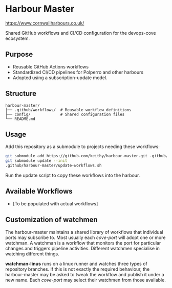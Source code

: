 # Harbour Master

https://www.cornwallharbours.co.uk/

Shared GitHub workflows and CI/CD configuration for the devops-cove ecosystem.

## Purpose
- Reusable GitHub Actions workflows
- Standardized CI/CD pipelines for Polperro and other harbours
- Adopted using a subscription-update model.

## Structure

```
harbour-master/
├── .github/workflows/  # Reusable workflow definitions
├── config/             # Shared configuration files
└── README.md
```

## Usage

Add this repository as a submodule to projects needing these workflows:

```bash
git submodule add https://github.com/keithy/harbour-master.git .github/harbour-master
git submodule update --init
.github/harbour-master/update-workflows.sh
```

Run the update script to copy these workflows into the harbour.

## Available Workflows
- [To be populated with actual workflows]

## Customization of watchmen

The harbour-master maintains a shared library of workflows that individual ports may subscribe to. 
Most usually each *cove-port* will adopt one or more watchman. A watchman is a workflow that monitors the port
for particular changes and triggers pipeline activities. Different watchmen specialise in watching different things.

**watchman-linus** runs on a linux runner and watches three types of repository branches. If this is not exactly the
required behaviour, the harbour-master may be asked to tweak the workflow and publish it under a new name.
Each *cove-port* may select their watchmen from those available.


